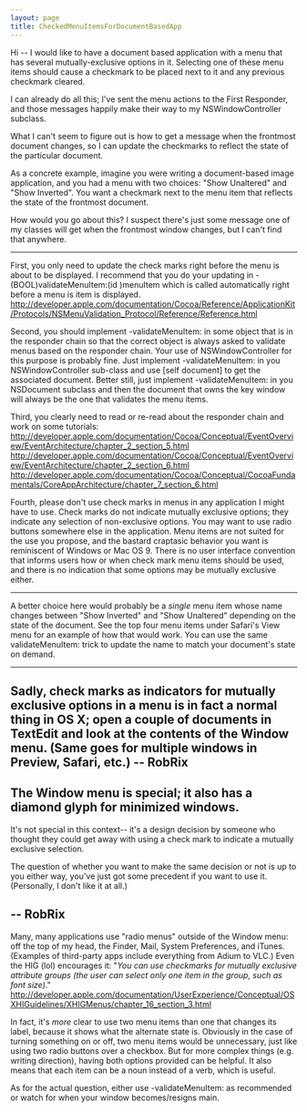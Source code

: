 ```yaml
---
layout: page
title: CheckedMenuItemsForDocumentBasedApp
---
```




Hi -- I would like to have a document based application with a menu that has several mutually-exclusive options in it.  Selecting one of these menu items should cause a checkmark to be placed next to it and any previous checkmark cleared.

I can already do all this; I've sent the menu actions to the First Responder, and those messages happily make their way to my NSWindowController subclass.

What I can't seem to figure out is how to get a message when the frontmost document changes, so I can update the checkmarks to reflect the state of the particular document.

As a concrete example, imagine you were writing a document-based image application, and you had a menu with two choices: "Show Unaltered" and "Show Inverted".  You want a checkmark next to the menu item that reflects the state of the frontmost document.

How would you go about this?  I suspect there's just some message one of my classes will get when the frontmost window changes, but I can't find that anywhere.


----
First, you only need to update the check marks right before the menu is about to be displayed.  I recommend that you do your updating in - (BOOL)validateMenuItem:(id <NSMenuItem>)menuItem which is called automatically right before a menu is item is displayed.
http://developer.apple.com/documentation/Cocoa/Reference/ApplicationKit/Protocols/NSMenuValidation_Protocol/Reference/Reference.html

Second, you should implement -validateMenuItem: in some object that is in the responder chain so that the correct object is always asked to validate menus based on the responder chain.  Your use of NSWindowController for this purpose is probably fine.  Just implement -validateMenuItem: in you NSWindowController sub-class and use [self document] to get the associated document.  Better still, just implement -validateMenuItem: in you NSDocument subclass and then the document that owns the key window will always be the one that validates the menu items.

Third, you clearly need to read or re-read about the responder chain and work on some tutorials: 
http://developer.apple.com/documentation/Cocoa/Conceptual/EventOverview/EventArchitecture/chapter_2_section_5.html
http://developer.apple.com/documentation/Cocoa/Conceptual/EventOverview/EventArchitecture/chapter_2_section_6.html
http://developer.apple.com/documentation/Cocoa/Conceptual/CocoaFundamentals/CoreAppArchitecture/chapter_7_section_6.html

Fourth, please don't use check marks in menus in any application I might have to use.  Check marks do not indicate mutually exclusive options; they indicate any selection of non-exclusive options.  You may want to use radio buttons somewhere else in the application.  Menu items are not suited for the use you propose, and the bastard craptasic behavior you want is reminiscent of Windows or Mac OS 9.  There is no user interface convention that informs users how or when check mark menu items should be used, and there is no indication that some options may be mutually exclusive either.

----
A better choice here would probably be a *single* menu item whose name changes between "Show Inverted" and "Show Unaltered" depending on the state of the document. See the top four menu items under Safari's View menu for an example of how that would work. You can use the same validateMenuItem: trick to update the name to match your document's state on demand.

----

Sadly, check marks as indicators for mutually exclusive options in a menu is in fact a normal thing in OS X; open a couple of documents in TextEdit and look at the contents of the Window menu. (Same goes for multiple windows in Preview, Safari, etc.) -- RobRix
----
The Window menu is special; it also has a diamond glyph for minimized windows.
----
It's not special in this context-- it's a design decision by someone who thought they could get away with using a check mark to indicate a mutually exclusive selection.

The question of whether you want to make the same decision or not is up to you either way, you've just got some precedent if you want to use it. (Personally, I don't like it at all.)

-- RobRix
----
Many, many applications use "radio menus" outside of the Window menu: off the top of my head, the Finder, Mail, System Preferences, and iTunes. (Examples of third-party apps include everything from Adium to VLC.) Even the HIG (lol) encourages it: "*You can use checkmarks for mutually exclusive attribute groups (the user can select only one item in the group, such as font size)*." http://developer.apple.com/documentation/UserExperience/Conceptual/OSXHIGuidelines/XHIGMenus/chapter_16_section_3.html

In fact, it's *more* clear to use two menu items than one that changes its label, because it shows what the alternate state is. Obviously in the case of turning something on or off, two menu items would be unnecessary, just like using two radio buttons over a checkbox. But for more complex things (e.g. writing direction), having both options provided can be helpful. It also means that each item can be a noun instead of a verb, which is useful.

As for the actual question, either use     -validateMenuItem: as recommended or watch for when your window becomes/resigns main.

